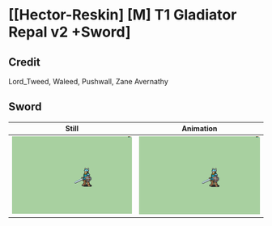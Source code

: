 # [\[Hector-Reskin\] \[M\] T1 Gladiator Repal v2 +Sword]

## Credit

Lord_Tweed, Waleed, Pushwall, Zane Avernathy
	
## Sword

| Still | Animation |
| :---: | :-------: |
| ![Sword still](./Sword_000.png) | ![Sword animation](./Sword.gif) |
